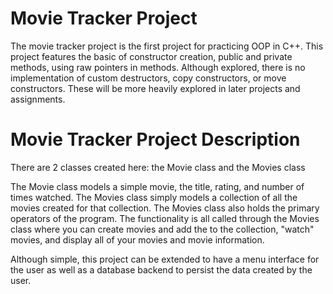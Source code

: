 # Movie Tracker Project

The movie tracker project is the first project for practicing OOP in C++. This project features the basic of 
constructor creation, public and private methods, using raw pointers in methods. Although explored, there is 
no implementation of custom destructors, copy constructors, or move constructors. These will be more heavily 
explored in later projects and assignments.

# Movie Tracker Project Description

There are 2 classes created here: the Movie class and the Movies class

The Movie class models a simple movie, the title, rating, and number of times watched. 
The Movies class simply models a collection of all the movies created for that collection. The Movies class also
holds the primary operators of the program. The functionality is all called through the Movies class where you can 
create movies and add the to the collection, "watch" movies, and display all of your movies and movie information.

Although simple, this project can be extended to have a menu interface for the user as well as a database backend to 
persist the data created by the user.
